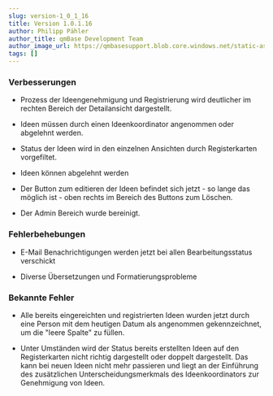 ```yaml
---
slug: version-1_0_1_16
title: Version 1.0.1.16
author: Philipp Pähler
author_title: qmBase Development Team
author_image_url: https://qmbasesupport.blob.core.windows.net/static-assets/img/persons/paehler_round.png
tags: []
---
```

### Verbesserungen

*   Prozess der Ideengenehmigung und Registrierung wird deutlicher im rechten Bereich der Detailansicht dargestellt.

*   Ideen müssen durch einen Ideenkoordinator angenommen oder abgelehnt werden.

*   Status der Ideen wird in den einzelnen Ansichten durch Registerkarten vorgefiltet.

*   Ideen können abgelehnt werden

*   Der Button zum editieren der Ideen befindet sich jetzt - so lange das möglich ist - oben rechts im Bereich des Buttons zum Löschen.

*   Der Admin Bereich wurde bereinigt.

### Fehlerbehebungen

*   E-Mail Benachrichtigungen werden jetzt bei allen Bearbeitungsstatus verschickt

*   Diverse Übersetzungen und Formatierungsprobleme

### Bekannte Fehler

*   Alle bereits eingereichten und registrierten Ideen wurden jetzt durch eine Person mit dem heutigen Datum als angenommen gekennzeichnet, um die "leere Spalte" zu füllen.

*   Unter Umständen wird der Status bereits erstellten Ideen auf den Registerkarten nicht richtig dargestellt oder doppelt dargestellt. Das kann bei neuen Ideen nicht mehr passieren und liegt an der Einführung des zusätzlichen Unterscheidungsmerkmals des Ideenkoordinators zur Genehmigung von Ideen.